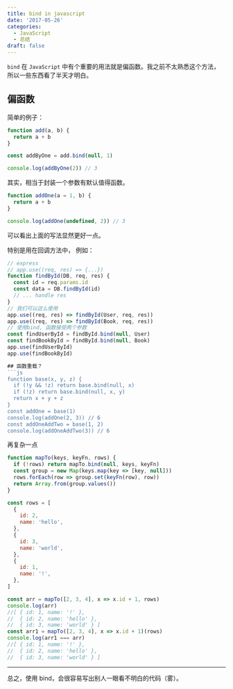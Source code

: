 ```yaml
---
title: bind in javascript
date: '2017-05-26'
categories:
  - JavaScript
  - 总结
draft: false
---
```


`bind` 在 `JavaScript` 中有个重要的用法就是偏函数。我之前不太熟悉这个方法，所以一些东西看了半天才明白。

<!--more-->

## 偏函数

简单的例子：

```js
function add(a, b) {
  return a + b
}

const addByOne = add.bind(null, 1)

console.log(addByOne(2)) // 3
```

其实，相当于封装一个参数有默认值得函数。

```js
function addOne(a = 1, b) {
  return a + b
}

console.log(addOne(undefined, 2)) // 3
```

可以看出上面的写法显然更好一点。

特别是用在回调方法中， 例如：

````js
// express
// app.use((req, res) => {...})
function findById(DB, req, res) {
  const id = req.params.id
  const data = DB.findById(id)
  // ... handle res
}
// 我们可以这么使用
app.use((req, res) => findById(User, req, res))
app.use((req, res) => findById(Book, req, res))
// 使用bind, 函数接受两个参数
const findUserById = findById.bind(null, User)
const findBookById = findById.bind(null, Book)
app.use(findUserById)
app.use(findBookById)

## 函数重载？
```js
function base(x, y, z) {
  if (!y && !z) return base.bind(null, x)
  if (!z) return base.bind(null, x, y)
  return x + y + z
}
const addOne = base(1)
console.log(addOne(2, 3)) // 6
const addOneAddTwo = base(1, 2)
console.log(addOneAddTwo(3)) // 6
````

再复杂一点

```js
function mapTo(keys, keyFn, rows) {
  if (!rows) return mapTo.bind(null, keys, keyFn)
  const group = new Map(keys.map(key => [key, null]))
  rows.forEach(row => group.set(keyFn(row), row))
  return Array.from(group.values())
}

const rows = [
  {
    id: 2,
    name: 'hello',
  },
  {
    id: 3,
    name: 'world',
  },
  {
    id: 1,
    name: '!',
  },
]

const arr = mapTo([2, 3, 4], x => x.id + 1, rows)
console.log(arr)
//[ { id: 1, name: '!' },
//  { id: 2, name: 'hello' },
//  { id: 3, name: 'world' } ]
const arr1 = mapTo([2, 3, 4], x => x.id + 1)(rows)
console.log(arr1 === arr)
//[ { id: 1, name: '!' },
//  { id: 2, name: 'hello' },
//  { id: 3, name: 'world' } ]
```

---

总之，使用 bind，会很容易写出别人一眼看不明白的代码（雾）。
